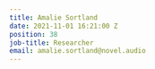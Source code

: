 ```yaml
---
title: Amalie Sortland
date: 2021-11-01 16:21:00 Z
position: 38
job-title: Researcher
email: amalie.sortland@novel.audio
---
```



